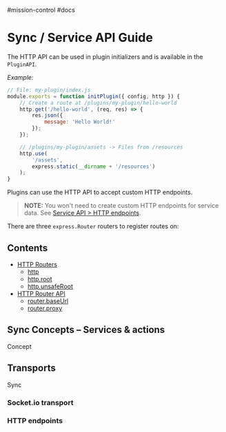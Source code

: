 \#mission-control #docs

# Sync / Service API Guide

The HTTP API can be used in plugin initializers and is available in the `PluginAPI`.

*Example:*

````js
// File: my-plugin/index.js
module.exports = function initPlugin({ config, http }) {
	// Create a route at /plugins/my-plugin/hello-world
	http.get('/hello-world', (req, res) => {
		res.json({
			message: 'Hello World!'
		});
	});

	// /plugins/my-plugin/assets -> Files from /resources
	http.use(
		'/assets',
		express.static(__dirname + '/resources')
	);
}
````

Plugins can use the HTTP API to accept custom HTTP endpoints.

 > 
 > **NOTE:** You won't need to create custom HTTP endpoints for service data. See [Service API > HTTP endpoints](service-api.md#http-endpoints).

There are three `express.Router` routers to register routes on:

## Contents

* [HTTP Routers](#http-routers)
  * [http](#http--httpcontext-extends-httprouter)
  * [http.root](#httproot--httprouter)
  * [http.unsafeRoot](#httpunsaferoot--httprouter)
* [HTTP Router API](#http-router-api)
  * [router.baseUrl](#routerbaseurl--string)
  * [router.proxy](#httpproxy-route-target--options--)

## Sync Concepts – Services & actions

Concept

## Transports

Sync

### Socket.io transport

### HTTP endpoints
